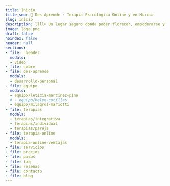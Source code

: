 ```yaml
---
title: Inicio
title_seo: 🧠 Des-Aprende · Terapia Psicológica Online y en Murcia
slug: inicio
description: llll➤ Un lugar seguro donde poder florecer, empoderarse y darse los cuidados que necesitamos ✅ mediante Terapia Psicológica y Crecimiento Personal.
image: logo.png
draft: false
noindex: false
header: null
sections:
- file: _header
  modals:
  - video
- file: sobre
- file: des-aprende
  modals:
  - desarrollo-personal
- file: equipo
  modals:
  - equipo/leticia-martinez-pino
  # - equipo/belen-cutillas
  - equipo/milagros-mariotti
- file: terapias
  modals:
  - terapias/integrativa
  - terapias/individual
  - terapias/pareja
- file: terapia-online
  modals:
  - terapia-online-ventajas
- file: servicios
- file: precios
- file: pasos
- file: faq
- file: resenas
- file: contacto
- file: blog
---
```

